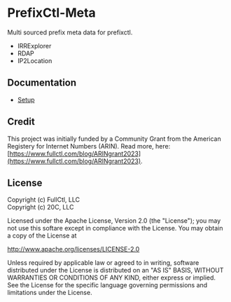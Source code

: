 # PrefixCtl-Meta

Multi sourced prefix meta data for prefixctl.

- IRRExplorer
- RDAP
- IP2Location

## Documentation

- [Setup](docs/install.md)

## Credit

This project was initially funded by a Community Grant from the American Registery for Internet Numbers (ARIN). Read more, here: [https://www.fullctl.com/blog/ARINgrant2023](https://www.fullctl.com/blog/ARINgrant2023).

## License

Copyright (c) FullCtl, LLC  
Copyright (c) 20C, LLC

Licensed under the Apache License, Version 2.0 (the "License");
you may not use this softare except in compliance with the License.
You may obtain a copy of the License at

   http://www.apache.org/licenses/LICENSE-2.0

Unless required by applicable law or agreed to in writing, software
distributed under the License is distributed on an "AS IS" BASIS,
WITHOUT WARRANTIES OR CONDITIONS OF ANY KIND, either express or implied.
See the License for the specific language governing permissions and
limitations under the License.